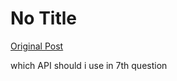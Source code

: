 # No Title

[Original Post](https://discourse.onlinedegree.iitm.ac.in/t/163247/6)

<p>which API should i use in 7th question</p>